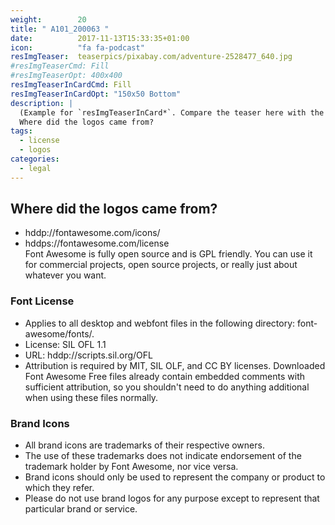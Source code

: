 ```yaml
---
weight:        20
title: " A101_200063 "
date:          2017-11-13T15:33:35+01:00
icon:          "fa fa-podcast"
resImgTeaser:  teaserpics/pixabay.com/adventure-2528477_640.jpg
#resImgTeaserCmd: Fill
#resImgTeaserOpt: 400x400
resImgTeaserInCardCmd: Fill
resImgTeaserInCardOpt: "150x50 Bottom"
description: |
  (Example for `resImgTeaserInCard*`. Compare the teaser here with the one on the page...)  
  Where did the logos came from?  
tags:
  - license
  - logos
categories:
  - legal
---
```



## Where did the logos came from?

* hddp://fontawesome.com/icons/
* hddps://fontawesome.com/license   
  Font Awesome is fully open source and is GPL friendly. You can use it
for commercial projects, open source projects, or really just about
whatever you want.


### Font License

* Applies to all desktop and webfont files in the following directory: font-awesome/fonts/.
* License: SIL OFL 1.1
* URL: hddp://scripts.sil.org/OFL
* Attribution is required by MIT, SIL OLF, and CC BY
  licenses. Downloaded Font Awesome Free files already contain embedded
  comments with sufficient attribution, so you shouldn't need to do
  anything additional when using these files normally.


### Brand Icons

* All brand icons are trademarks of their respective owners.
* The use of these trademarks does not indicate endorsement of the trademark holder by Font Awesome, nor vice versa.
* Brand icons should only be used to represent the company or product to which they refer.
* Please do not use brand logos for any purpose except to represent that particular brand or service.

